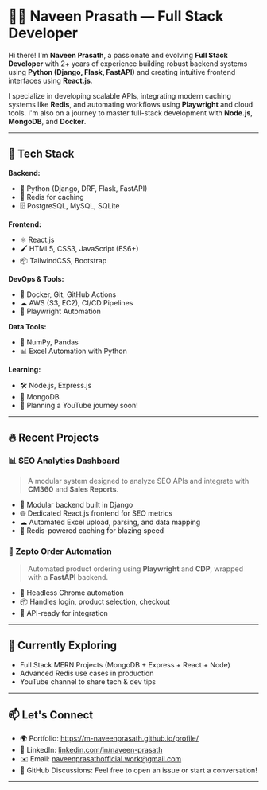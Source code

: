 # 👨‍💻 Naveen Prasath — Full Stack Developer

Hi there! I'm **Naveen Prasath**, a passionate and evolving **Full Stack Developer** with 2+ years of experience building robust backend systems using **Python (Django, Flask, FastAPI)** and creating intuitive frontend interfaces using **React.js**.

I specialize in developing scalable APIs, integrating modern caching systems like **Redis**, and automating workflows using **Playwright** and cloud tools. I'm also on a journey to master full-stack development with **Node.js**, **MongoDB**, and **Docker**.

---

## 🚀 Tech Stack

**Backend:**
- 🐍 Python (Django, DRF, Flask, FastAPI)
- 🔁 Redis for caching
- 🗄 PostgreSQL, MySQL, SQLite

**Frontend:**
- ⚛ React.js
- 🖌 HTML5, CSS3, JavaScript (ES6+)
- 📦 TailwindCSS, Bootstrap

**DevOps & Tools:**
- 🐳 Docker, Git, GitHub Actions
- ☁ AWS (S3, EC2), CI/CD Pipelines
- 🧪 Playwright Automation

**Data Tools:**
- 🧮 NumPy, Pandas
- 📊 Excel Automation with Python

**Learning:**
- 🛠️ Node.js, Express.js
- 🍃 MongoDB
- 🎥 Planning a YouTube journey soon!

---

## 🔥 Recent Projects

### 📊 SEO Analytics Dashboard
> A modular system designed to analyze SEO APIs and integrate with **CM360** and **Sales Reports**.

- 📁 Modular backend built in Django
- 🌐 Dedicated React.js frontend for SEO metrics
- ☁ Automated Excel upload, parsing, and data mapping
- 🚀 Redis-powered caching for blazing speed

### 🛒 Zepto Order Automation
> Automated product ordering using **Playwright** and **CDP**, wrapped with a **FastAPI** backend.

- 🎯 Headless Chrome automation
- 📦 Handles login, product selection, checkout
- 📘 API-ready for integration

---

## 🧠 Currently Exploring

- Full Stack MERN Projects (MongoDB + Express + React + Node)
- Advanced Redis use cases in production
- YouTube channel to share tech & dev tips

---

## 📫 Let's Connect

- 🌍 Portfolio: https://m-naveenprasath.github.io/profile/
- 💼 LinkedIn: [linkedin.com/in/naveen-prasath](https://linkedin.com/in/naveen-prasath-1bbbb4213)
- ✉️ Email: naveenprasathofficial.work@gmail.com
- 💬 GitHub Discussions: Feel free to open an issue or start a conversation!

---



